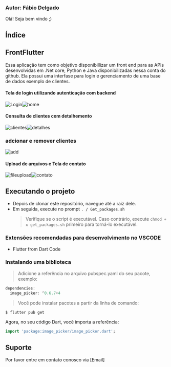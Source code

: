 ### Autor: Fábio Delgado

Olá! Seja bem vindo ;)

## Índice

## FrontFlutter

Essa aplicação tem como objetivo disponibillizar um front end para as APIs desenvolvidas em .Net core, Python e Java disponibilizadas nessa conta do github.
Ela possui uma interfase para login e gerenciamento de uma base de dados exemplo de clientes.

#### Tela de login utilizando autenticação com backend
![Login](/img/login.png)![home](/img/home.png)

#### Consulta de clientes com detalhemento
![clientes](/img/crud_v3.gif)![detalhes](/img/detalhes.png)

### adcionar e remover clientes
![add](/img/add.png)

#### Upload de arquivos e Tela de contato
![fileupload](/img/fileupload.gif)![contato](/img/contato.png)

## Executando o projeto 

- Depois de clonar este repositório, navegue até a raiz dele.
- Em seguida, execute no prompt `. / Get_packages.sh`
  > Verifique se o script é executável. Caso contrário, execute `chmod + x get_packages.sh` primeiro para torná-lo executável.

### Extensões recomendadas para desenvolvimento no VSCODE

 - Flutter from Dart Code

### Instalando uma biblioteca

> Adicione a referência no arquivo pubspec.yaml do seu pacote, exemplo:

```dart
dependencies:
  image_picker: ^0.6.7+4
```

> Você pode instalar pacotes a partir da linha de comando:

```sh
$ flutter pub get
```

Agora, no seu código Dart, você importa a referência:

```dart
import 'package:image_picker/image_picker.dart';
```

## Suporte

Por favor entre em contato conosco via [Email]